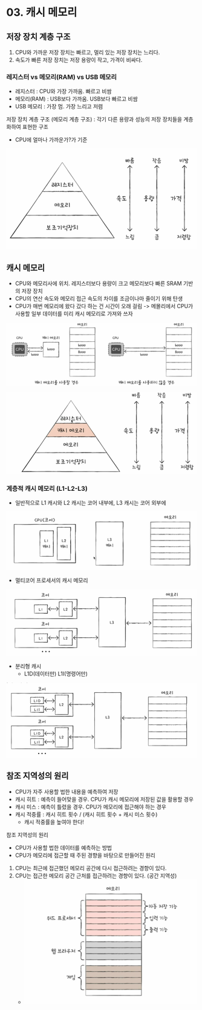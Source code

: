# 03. 캐시 메모리
## 저장 장치 계층 구조
1. CPU와 가까운 저장 장치는 빠르고, 멀리 있는 저장 장치는 느리다.
2. 속도가 빠른 저장 장치는 저장 용량이 작고, 가격이 비싸다.

### 레지스터 vs 메모리(RAM) vs USB 메모리
- 레지스터 : CPU와 가장 가까움. 빠르고 비쌈
- 메모리(RAM) : USB보다 가까움. USB보다 빠르고 비쌈
- USB 메모리 : 가장 멈. 가장 느리고 저렴


저장 장치 계층 구조 (메모리 계층 구조) : 각기 다른 용량과 성능의 저장 장치들을 계층화하여 표현한 구조
- CPU에 얼마나 가까운가?가 기준

![img_8.png](imgs/img_8.png)

## 캐시 메모리
- CPU와 메모리사에 위치. 레지스터보다 용량이 크고 메모리보다 빠른 SRAM 기반의 저장 장치
- CPU의 연산 속도와 메모리 접근 속도의 차이를 조금이나마 줄이기 위해 탄생
- CPU가 매번 메모리에 왔다 갔다 하는 건 시간이 오래 걸림 -> 메몰리에서 CPU가 사용할 일부 데이터를 미리 캐시 메모리로 가져와 쓰자

![img_9.png](imgs/img_9.png)


![img_10.png](imgs/img_10.png)


### 계층적 캐시 메모리 (L1-L2-L3)
- 일반적으로 L1 캐시와 L2 캐시는 코어 내부에, L3 캐시는 코어 외부에

![img_11.png](imgs/img_11.png)

- 멀티코어 프로세서의 캐시 메모리

![img_12.png](imgs/img_12.png)

- 분리형 캐시
    - L1D(데이터만) L1I(명령어만)    

![img_13.png](imgs/img_13.png)


## 참조 지역성의 원리
- CPU가 자주 사용할 법한 내용을 예측하여 저장
- 캐시 히트 : 예측이 들어맞을 경우. CPU가 캐시 메모리에 저장된 값을 활용할 경우
- 캐시 미스 : 예측이 틀렸을 경우. CPU가 메모리에 접근해야 하는 경우
- 캐시 적중률 : 캐시 히트 횟수 / (캐시 히트 횟수 + 캐시 미스 횟수)
  - 캐시 적중률을 높여야 한다!

참조 지역성의 원리  
- CPU가 사용할 법한 데이터를 예측하는 방법
- CPU가 메모리에 접근할 때 주된 경향을 바탕으로 만들어진 원리
1. CPU는 최근에 접근했던 메모리 공간에 다시 접근하려는 경향이 있다.
2. CPU는 접근한 메모리 공간 근처를 접근하려는 경향이 있다. (공간 지역성)
   - ![img_14.png](imgs/img_14.png)